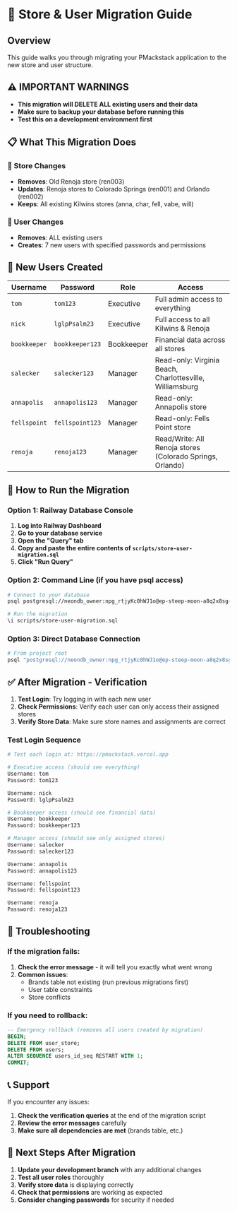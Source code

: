 # 🚀 Store & User Migration Guide

## Overview
This guide walks you through migrating your PMackstack application to the new store and user structure.

## ⚠️ IMPORTANT WARNINGS
- **This migration will DELETE ALL existing users and their data**
- **Make sure to backup your database before running this**
- **Test this on a development environment first**

## 📋 What This Migration Does

### 🏪 Store Changes
- **Removes**: Old Renoja store (ren003)
- **Updates**: Renoja stores to Colorado Springs (ren001) and Orlando (ren002)
- **Keeps**: All existing Kilwins stores (anna, char, fell, vabe, will)

### 👥 User Changes
- **Removes**: ALL existing users
- **Creates**: 7 new users with specified passwords and permissions

## 🔑 New Users Created

| Username | Password | Role | Access |
|----------|----------|------|--------|
| `tom` | `tom123` | Executive | Full admin access to everything |
| `nick` | `lglpPsalm23` | Executive | Full access to all Kilwins & Renoja |
| `bookkeeper` | `bookkeeper123` | Bookkeeper | Financial data across all stores |
| `salecker` | `salecker123` | Manager | Read-only: Virginia Beach, Charlottesville, Williamsburg |
| `annapolis` | `annapolis123` | Manager | Read-only: Annapolis store |
| `fellspoint` | `fellspoint123` | Manager | Read-only: Fells Point store |
| `renoja` | `renoja123` | Manager | Read/Write: All Renoja stores (Colorado Springs, Orlando) |

## 🚀 How to Run the Migration

### Option 1: Railway Database Console
1. **Log into Railway Dashboard**
2. **Go to your database service**
3. **Open the "Query" tab**
4. **Copy and paste the entire contents of `scripts/store-user-migration.sql`**
5. **Click "Run Query"**

### Option 2: Command Line (if you have psql access)
```bash
# Connect to your database
psql postgresql://neondb_owner:npg_rtjyKc0hWJ1o@ep-steep-moon-a8q2x8sg-pooler.eastus2.azure.neon.tech/neondb?sslmode=require

# Run the migration
\i scripts/store-user-migration.sql
```

### Option 3: Direct Database Connection
```bash
# From project root
psql "postgresql://neondb_owner:npg_rtjyKc0hWJ1o@ep-steep-moon-a8q2x8sg-pooler.eastus2.azure.neon.tech/neondb?sslmode=require&channel_binding=require" -f scripts/store-user-migration.sql
```

## ✅ After Migration - Verification

1. **Test Login**: Try logging in with each new user
2. **Check Permissions**: Verify each user can only access their assigned stores
3. **Verify Store Data**: Make sure store names and assignments are correct

### Test Login Sequence
```bash
# Test each login at: https://pmackstack.vercel.app

# Executive access (should see everything)
Username: tom
Password: tom123

Username: nick  
Password: lglpPsalm23

# Bookkeeper access (should see financial data)
Username: bookkeeper
Password: bookkeeper123

# Manager access (should see only assigned stores)
Username: salecker
Password: salecker123

Username: annapolis
Password: annapolis123

Username: fellspoint
Password: fellspoint123

Username: renoja
Password: renoja123
```

## 🔧 Troubleshooting

### If the migration fails:
1. **Check the error message** - it will tell you exactly what went wrong
2. **Common issues**:
   - Brands table not existing (run previous migrations first)
   - User table constraints
   - Store conflicts

### If you need to rollback:
```sql
-- Emergency rollback (removes all users created by migration)
BEGIN;
DELETE FROM user_store;
DELETE FROM users;
ALTER SEQUENCE users_id_seq RESTART WITH 1;
COMMIT;
```

## 📞 Support
If you encounter any issues:
1. **Check the verification queries** at the end of the migration script
2. **Review the error messages** carefully
3. **Make sure all dependencies are met** (brands table, etc.)

## 🎯 Next Steps After Migration
1. **Update your development branch** with any additional changes
2. **Test all user roles** thoroughly
3. **Verify store data** is displaying correctly
4. **Check that permissions** are working as expected
5. **Consider changing passwords** for security if needed 